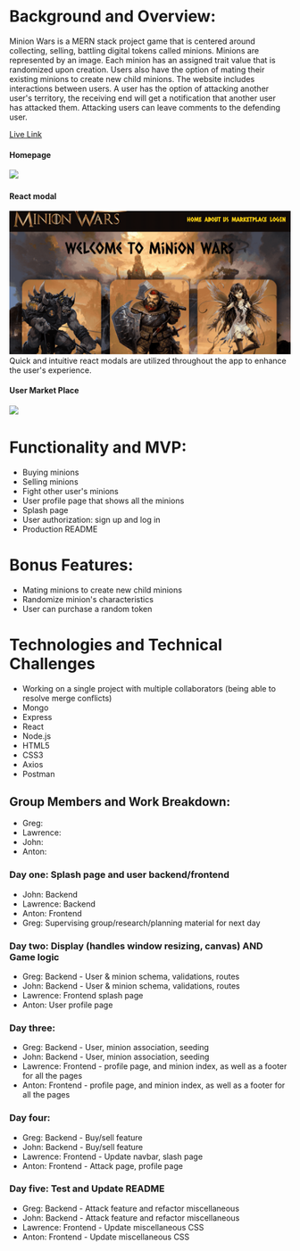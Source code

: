 # Background and Overview:
Minion Wars is a MERN stack project game that is centered around collecting, selling, battling digital tokens called minions. Minions are represented by an image. Each minion has an assigned trait value that is randomized upon creation. Users also have the option of mating their existing minions to create new child minions. The website includes interactions between users. A user has the option of attacking another user's territory, the receiving end will get a notification that another user has attacked them. Attacking users can leave comments to the defending user.  

[Live Link](https://minion-wars.herokuapp.com/#/)

#### Homepage
<img src="https://user-images.githubusercontent.com/50147749/77571578-fc4f4700-6ea3-11ea-978f-f04129a89174.png">

#### React modal
![](/frontend/src/app/assets/login_demo.gif)
Quick and intuitive react modals are utilized throughout the app to enhance the user's experience.

#### User Market Place
<img src="https://user-images.githubusercontent.com/50147749/77571786-4c2e0e00-6ea4-11ea-99b2-c8631844531b.png">

# Functionality and MVP:
* Buying minions
* Selling minions
* Fight other user's minions
* User profile page that shows all the minions
* Splash page
* User authorization: sign up and log in
* Production README

# Bonus Features:
* Mating minions to create new child minions
* Randomize minion's characteristics
* User can purchase a random token

# Technologies and Technical Challenges 
* Working on a single project with multiple collaborators (being able to resolve merge conflicts)
* Mongo
* Express
* React
* Node.js
* HTML5
* CSS3
* Axios
* Postman

## Group Members and Work Breakdown:
* Greg: 
* Lawrence:
* John:
* Anton:

### Day one: Splash page and user backend/frontend
* John: Backend 
* Lawrence: Backend
* Anton: Frontend 
* Greg: Supervising group/research/planning material for next day 

### Day two: Display (handles window resizing, canvas) AND Game logic
* Greg: Backend - User & minion schema, validations, routes
* John: Backend - User & minion schema, validations, routes
* Lawrence: Frontend splash page
* Anton: User profile page

### Day three: 
* Greg: Backend - User, minion association, seeding 
* John: Backend - User, minion association, seeding
* Lawrence: Frontend - profile page, and minion index, as well as a footer for all the pages
* Anton: Frontend - profile page, and minion index, as well as a footer for all the pages

### Day four: 
* Greg: Backend - Buy/sell feature
* John: Backend - Buy/sell feature
* Lawrence: Frontend - Update navbar, slash page 
* Anton: Frontend - Attack page, profile page

### Day five: Test and Update README
* Greg: Backend - Attack feature and refactor miscellaneous
* John: Backend - Attack feature and refactor miscellaneous 
* Lawrence: Frontend - Update miscellaneous CSS
* Anton: Frontend - Update miscellaneous CSS 

